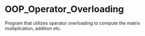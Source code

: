 # OOP_Operator_Overloading
Program that utilizes operator overloading to compute the matrix multiplication, addition etc.
